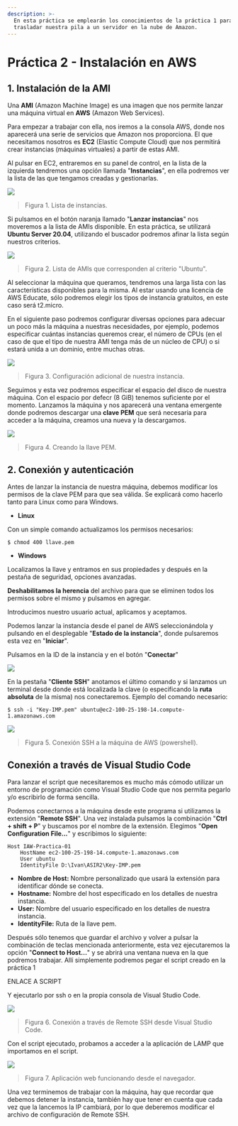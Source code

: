 ```yaml
---
description: >-
  En esta práctica se emplearán los conocimientos de la práctica 1 para
  trasladar nuestra pila a un servidor en la nube de Amazon.
---
```


# Práctica 2 - Instalación en AWS

## 1. Instalación de la AMI 

Una **AMI** \(Amazon Machine Image\) es una imagen que nos permite lanzar una máquina virtual en **AWS** \(Amazon Web Services\).

Para empezar a trabajar con ella, nos iremos a la consola AWS, donde nos aparecerá una serie de servicios que Amazon nos proporciona. El que necesitamos nosotros es **EC2** \(Elastic Compute Cloud\) que nos permitirá crear instancias \(máquinas virtuales\) a partir de estas AMI.

Al pulsar en EC2, entraremos en su panel de control, en la lista de la izquierda tendremos una opción llamada "**Instancias**", en ella podremos ver la lista de las que tengamos creadas y gestionarlas.

![](../.gitbook/assets/image.png)

> Figura 1. Lista de instancias.

Si pulsamos en el botón naranja llamado "**Lanzar instancias**" nos moveremos a la lista de AMIs disponible. En esta práctica, se utilizará **Ubuntu Server 20.04**, utilizando el buscador podremos afinar la lista según nuestros criterios.

![](../.gitbook/assets/image%20%281%29.png)

> Figura 2. Lista de AMIs que corresponden al criterio "Ubuntu".

Al seleccionar la máquina que queramos, tendremos una larga lista con las características disponibles para la misma. Al estar usando una licencia de AWS Educate, sólo podremos elegir los tipos de instancia gratuitos, en este caso será t2.micro.

En el siguiente paso podremos configurar diversas opciones para adecuar un poco más la máquina a nuestras necesidades, por ejemplo, podemos especificar cuántas instancias queremos crear, el número de CPUs \(en el caso de que el tipo de nuestra AMI tenga más de un núcleo de CPU\) o si estará unida a un dominio, entre muchas otras.

![](../.gitbook/assets/image%20%282%29.png)

> Figura 3. Configuración adicional de nuestra instancia.

Seguimos y esta vez podremos especificar el espacio del disco de nuestra máquina. Con el espacio por defecr \(8 GiB\) tenemos suficiente por el momento. Lanzamos la máquina y nos aparecerá una ventana emergente donde podremos descargar una **clave PEM** que será necesaria para acceder a la máquina, creamos una nueva y la descargamos.

![](../.gitbook/assets/image%20%283%29.png)

> Figura 4. Creando la llave PEM.

## 2. Conexión y autenticación

Antes de lanzar la instancia de nuestra máquina, debemos modificar los permisos de la clave PEM para que sea válida. Se explicará como hacerlo tanto para Linux como para Windows.

* **Linux**

Con un simple comando actualizamos los permisos necesarios:

```text
$ chmod 400 llave.pem
```

* **Windows**

Localizamos la llave y entramos en sus propiedades y después en la pestaña de seguridad, opciones avanzadas.

**Deshabilitamos la herencia** del archivo para que se eliminen todos los permisos sobre el mismo y pulsamos en agregar.

Introducimos nuestro usuario actual, aplicamos y aceptamos.



Podemos lanzar la instancia desde el panel de AWS seleccionándola y pulsando en el desplegable "**Estado de la instancia**", donde pulsaremos esta vez en "**Iniciar**".

Pulsamos en la ID de la instancia y en el botón "**Conectar**"

![](../.gitbook/assets/image%20%284%29.png)

En la pestaña "**Cliente SSH**" anotamos el último comando y si lanzamos un terminal desde donde está localizada la clave \(o especificando la **ruta absoluta** de la misma\) nos conectaremos. Ejemplo del comando necesario:

```text
$ ssh -i "Key-IMP.pem" ubuntu@ec2-100-25-198-14.compute-1.amazonaws.com
```

![](../.gitbook/assets/image%20%285%29.png)

> Figura 5. Conexión SSH a la máquina de AWS \(powershell\).

## Conexión a través de Visual Studio Code

Para lanzar el script que necesitaremos es mucho más cómodo utilizar un entorno de programación como Visual Studio Code que nos permita pegarlo y/o escribirlo de forma sencilla.

Podemos conectarnos a la máquina desde este programa si utilizamos la extensión "**Remote SSH**". Una vez instalada pulsamos la combinación "**Ctrl + shift + P**" y buscamos por el nombre de la extensión. Elegimos "**Open Configuration File...**" y escribimos lo siguiente:

```text
Host IAW-Practica-01
    HostName ec2-100-25-198-14.compute-1.amazonaws.com
    User ubuntu
    IdentityFile D:\Ivan\ASIR2\Key-IMP.pem
```

* **Nombre de Host:** Nombre personalizado que usará la extensión para identificar dónde se conecta.
* **Hostname:** Nombre del host especificado en los detalles de nuestra instancia.
* **User:** Nombre del usuario especificado en los detalles de nuestra instancia.
* **IdentityFile:** Ruta de la llave pem.

Después sólo tenemos que guardar el archivo y volver a pulsar la combinación de teclas mencionada anteriormente, esta vez ejecutaremos la opción "**Connect to Host...**" y se abrirá una ventana nueva en la que podremos trabajar. Allí simplemente podremos pegar el script creado en la práctica 1

ENLACE A SCRIPT

Y ejecutarlo por ssh o en la propia consola de Visual Studio Code.

![](../.gitbook/assets/image%20%286%29.png)

> Figura 6. Conexión a través de Remote SSH desde Visual Studio Code.

Con el script ejecutado, probamos a acceder a la aplicación de LAMP que importamos en el script.

![](../.gitbook/assets/image%20%287%29.png)

> Figura 7. Aplicación web funcionando desde el navegador.

Una vez terminemos de trabajar con la máquina, hay que recordar que debemos detener la instancia, también hay que tener en cuenta que cada vez que la lancemos la IP cambiará, por lo que deberemos modificar el archivo de configuración de Remote SSH.



